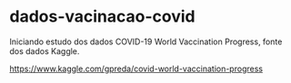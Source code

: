 # dados-vacinacao-covid
Iniciando estudo dos dados COVID-19 World Vaccination Progress, fonte dos dados Kaggle.

https://www.kaggle.com/gpreda/covid-world-vaccination-progress
